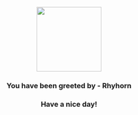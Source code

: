 <p align="center">
            <img src="https://raw.githubusercontent.com/PokeAPI/sprites/master/sprites/pokemon/111.png" width="150" height="150">
          </p>
          <h3 align="center">You have been greeted by - <b>Rhyhorn</b></h3>
          <h3 align="center">Have a nice day!</h3>
        